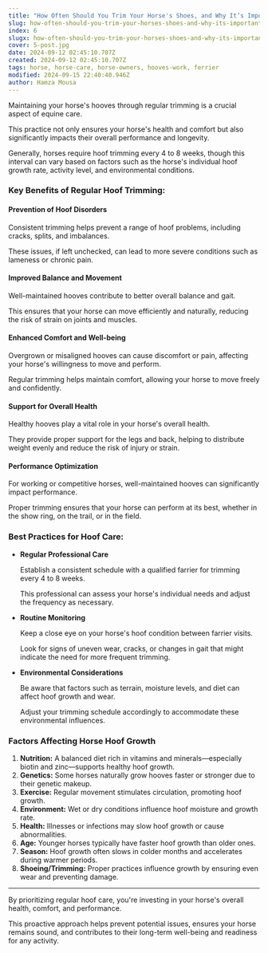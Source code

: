 ```yaml
---
title: "How Often Should You Trim Your Horse's Shoes, and Why It’s Important"
slug: how-often-should-you-trim-your-horses-shoes-and-why-its-important
index: 6
slugx: how-often-should-you-trim-your-horses-shoes-and-why-its-important
cover: 5-post.jpg
date: 2024-09-12 02:45:10.707Z
created: 2024-09-12 02:45:10.707Z
tags: horse, horse-care, horse-owners, hooves-work, ferrier
modified: 2024-09-15 22:40:40.946Z
author: Hamza Mousa
---
```


Maintaining your horse's hooves through regular trimming is a crucial aspect of equine care.


  
This practice not only ensures your horse's health and comfort but also significantly impacts their overall performance and longevity.



Generally, horses require hoof trimming every 4 to 8 weeks, though this interval can vary based on factors such as the horse's individual hoof growth rate, activity level, and environmental conditions.

### Key Benefits of Regular Hoof Trimming:

#### **Prevention of Hoof Disorders**

Consistent trimming helps prevent a range of hoof problems, including cracks, splits, and imbalances.

These issues, if left unchecked, can lead to more severe conditions such as lameness or chronic pain.

#### **Improved Balance and Movement**

Well-maintained hooves contribute to better overall balance and gait.
  
This ensures that your horse can move efficiently and naturally, reducing the risk of strain on joints and muscles.

#### **Enhanced Comfort and Well-being**

Overgrown or misaligned hooves can cause discomfort or pain, affecting your horse's willingness to move and perform.
  
Regular trimming helps maintain comfort, allowing your horse to move freely and confidently.

#### **Support for Overall Health**

Healthy hooves play a vital role in your horse's overall health.
  
They provide proper support for the legs and back, helping to distribute weight evenly and reduce the risk of injury or strain.

#### **Performance Optimization**

For working or competitive horses, well-maintained hooves can significantly impact performance.
  
Proper trimming ensures that your horse can perform at its best, whether in the show ring, on the trail, or in the field.

### Best Practices for Hoof Care:

- **Regular Professional Care**
  
  Establish a consistent schedule with a qualified farrier for trimming every 4 to 8 weeks.
  
  This professional can assess your horse's individual needs and adjust the frequency as necessary.
- **Routine Monitoring**
  
  Keep a close eye on your horse's hoof condition between farrier visits.
  
  Look for signs of uneven wear, cracks, or changes in gait that might indicate the need for more frequent trimming.
- **Environmental Considerations**
  
  Be aware that factors such as terrain, moisture levels, and diet can affect hoof growth and wear.
  
  Adjust your trimming schedule accordingly to accommodate these environmental influences.

### **Factors Affecting Horse Hoof Growth**

1. **Nutrition:** A balanced diet rich in vitamins and minerals—especially biotin and zinc—supports healthy hoof growth.
2. **Genetics:** Some horses naturally grow hooves faster or stronger due to their genetic makeup.
3. **Exercise:** Regular movement stimulates circulation, promoting hoof growth.
4. **Environment:** Wet or dry conditions influence hoof moisture and growth rate.
5. **Health:** Illnesses or infections may slow hoof growth or cause abnormalities.
6. **Age:** Younger horses typically have faster hoof growth than older ones.
7. **Season:** Hoof growth often slows in colder months and accelerates during warmer periods.
8. **Shoeing/Trimming:** Proper practices influence growth by ensuring even wear and preventing damage.

***

By prioritizing regular hoof care, you're investing in your horse's overall health, comfort, and performance.


  
This proactive approach helps prevent potential issues, ensures your horse remains sound, and contributes to their long-term well-being and readiness for any activity.